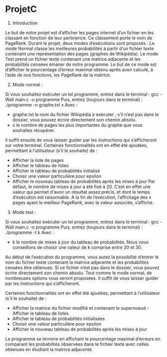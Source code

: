 # ProjetC

1. Introduction

Le but de notre projet est d’afficher les pages internet d’un fichier en les classant en fonction de leur pertinence. 
Ce classement porte le nom de PageRank. 
Durant le projet, deux modes d’exécutions sont proposés :
Le mode Normal classe les meilleures probabilités à partir d’un fichier texte contenant une représentation des pages (graphes de Wikipédia).
Le mode Test prend un fichier texte contenant une matrice adjacente et les probabilités censées émaner de notre programme. Le but de ce mode est d’afficher le pourcentage d’erreur maximal obtenu après avoir calculé, à l’aide de nos fonctions, les PageRank de la matrice.


2. Mode normal :

Si vous souhaitez exécuter un tel programme, entrez dans le terminal :
gcc -Wall main.c -o programme
Puis, entrez (toujours dans le terminal) :
./programme -n graphe.txt x
Avec :
- graphe.txt le nom du fichier Wikipédia à exécuter ; s’il n’est pas dans le dossier, vous
pouvez écrire directement son chemin absolu.
- x le nombre de pages les plus importantes du graphe que vous souhaitez récupérer.

Il suffit ensuite de vous laisser guider par les instructions qui s’afficheront sur votre terminal. Certaines fonctionnalités ont en effet été ajoutées, permettant à l’utilisateur (s’il le souhaite) de :
- Afficher la liste de pages
- Afficher le tableau de listes
- Afficher le tableau de probabilités initialisé
- Choisir une valeur particulière pour epsilon
- Afficher le nouveau tableau de probabilités après les mises à jour
Par défaut, le nombre de mises à jour a été fixé à 20. C’est en effet une valeur qui permet d'avoir un résultat assez précis, et dont le temps d’exécution est raisonnable.
A la fin de l’exécution, l’affichage des x pages ayant le meilleur PageRank, avec la valeur associée, s’affiche.


3. Mode test : 

Si vous souhaitez exécuter un tel programme, entrez dans le terminal :
gcc -Wall main.c -o programme
Puis, entrez (toujours dans le terminal) :
./programme -t k
Avec :
- k le nombre de mises à jour du tableau de probabilités. Nous vous conseillons de
choisir une valeur de k comprise entre 20 et 30.


Au début de l’exécution du programme, vous aurez la possibilité d’entrer le nom du fichier texte contenant la matrice adjacente et les probabilités censées être obtenues. 
Si ce fichier n’est pas dans le dossier, vous pouvez écrire directement son chemin absolu.
Tout comme le mode normal, de nombreuses options vous seront proposées. 
Il suffit de vous laisser guider par les instructions qui s’afficheront. 


Certaines fonctionnalités ont en effet été ajoutées, permettant à l’utilisateur (s’il le souhaite) de :
- Afficher la matrice du fichier modifié et contenant le supernoeud - Afficher le tableau de listes
- Afficher le tableau de probabilités initialisées
- Choisir une valeur particulière pour epsilon
- Afficher le nouveau tableau de probabilités après les mises à jour

Le programme se termine en affichant le pourcentage maximal d’erreurs en comparant les probabilités observées dans le fichier texte avec celles obtenues en étudiant la matrice adjacente.
